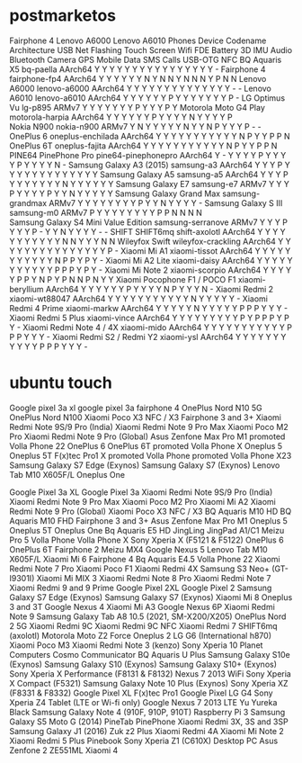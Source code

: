 # postmarketos
Fairphone 4
Lenovo A6000
Lenovo A6010
Phones
Device	Codename	Architecture	USB Net	Flashing	Touch	Screen	Wifi	FDE	Battery	3D	IMU	Audio	Bluetooth	Camera	GPS	Mobile Data	SMS	Calls	USB-OTG	NFC
BQ Aquaris X5	bq-paella	AArch64	Y	Y	Y	Y	Y	Y	Y	Y	Y	Y	Y		Y	Y	Y	Y	Y	-
Fairphone 4	fairphone-fp4	AArch64	Y	Y	Y	Y	Y	Y	N	Y	N	N	Y	N	N	N	Y	P	N	N
Lenovo A6000	lenovo-a6000	AArch64	Y	Y	Y	Y	Y	Y	Y	Y	Y	Y	Y			Y	Y	Y	-	-
Lenovo A6010	lenovo-a6010	AArch64	Y	Y	Y	Y	Y	Y	P	Y	Y	Y	Y			Y	Y	Y	P	-
LG Optimus Vu	lg-p895	ARMv7	Y	Y	Y	Y	Y	Y	Y	P	Y	Y	Y						P	Y
Motorola Moto G4 Play	motorola-harpia	AArch64	Y	Y	Y	Y	Y	Y	P	Y	Y	Y	Y	N	Y	Y	Y	Y	P	
Nokia N900	nokia-n900	ARMv7	Y	N	Y	Y	Y	Y	Y	N	Y	Y	N	P	Y	Y	Y	P	-	-
OnePlus 6	oneplus-enchilada	AArch64	Y	Y	Y	Y	Y	Y	Y	Y	Y	Y	Y	N	P	Y	Y	P	P	N
OnePlus 6T	oneplus-fajita	AArch64	Y	Y	Y	Y	Y	Y	Y	Y	Y	Y	Y	N	P	Y	Y	P	P	N
PINE64 PinePhone Pro	pine64-pinephonepro	AArch64	Y	-	Y	Y	Y	Y	P	Y	Y	Y	Y	P	Y	Y	Y	Y	N	-
Samsung Galaxy A3 (2015)	samsung-a3	AArch64	Y	Y	Y	P	Y	Y	Y	Y	Y	Y	Y		Y	Y	Y	Y	Y	Y
Samsung Galaxy A5	samsung-a5	AArch64	Y	Y	Y	P	Y	Y	Y	Y	Y	Y	Y	N	Y	Y	Y	Y	Y	Y
Samsung Galaxy E7	samsung-e7	ARMv7	Y	Y	Y	P	Y	Y	Y	Y	P	Y	Y	N		Y	Y	Y	Y	Y
Samsung Galaxy Grand Max	samsung-grandmax	ARMv7	Y	Y	Y	Y	Y	Y	Y	Y	P	Y	Y	N		Y	Y	Y	Y	-
Samsung Galaxy S III	samsung-m0	ARMv7	P	Y	Y	Y	Y	Y	Y	Y	Y	P	P		N	N	N	N		
Samsung Galaxy S4 Mini Value Edition	samsung-serranove	ARMv7	Y	Y	Y	P	Y	Y	Y	P	-	Y	Y	N	Y	Y	Y	Y	-	-
SHIFT SHIFT6mq	shift-axolotl	AArch64	Y	Y	Y	Y	Y	Y	Y	Y	Y	Y	Y	N	N	Y	Y	Y	N	N
Wileyfox Swift	wileyfox-crackling	AArch64	Y	Y	Y	Y	Y	Y	Y	Y	Y	Y	Y		Y	Y	Y	Y	P	-
Xiaomi Mi A1	xiaomi-tissot	AArch64	Y	Y	Y	Y	Y	Y	Y	Y	Y	Y	Y	N	P	P	Y	P	Y	-
Xiaomi Mi A2 Lite	xiaomi-daisy	AArch64	Y	Y	Y	Y	Y	Y	Y	Y	Y	Y	Y	P	P	P	Y	P	Y	-
Xiaomi Mi Note 2	xiaomi-scorpio	AArch64	Y	Y	Y	Y	Y	P	P	Y	N	P	Y	P	N	N	P	N	Y	Y
Xiaomi Pocophone F1 / POCO F1	xiaomi-beryllium	AArch64	Y	Y	Y	Y	Y	Y	P	Y	Y	Y	Y	N	P	Y	Y	Y	N	-
Xiaomi Redmi 2	xiaomi-wt88047	AArch64	Y	Y	Y	Y	Y	Y	Y	Y	Y	Y	Y	N	Y	Y	Y	Y	Y	-
Xiaomi Redmi 4 Prime	xiaomi-markw	AArch64	Y	Y	Y	Y	Y	N	Y	Y	Y	Y	Y	P	P	P	Y	Y	Y	-
Xiaomi Redmi 5 Plus	xiaomi-vince	AArch64	Y	Y	Y	Y	Y	Y	Y	Y	Y	P	Y	P	P	P	Y	P	Y	-
Xiaomi Redmi Note 4 / 4X	xiaomi-mido	AArch64	Y	Y	Y	Y	Y	Y	Y	Y	Y	Y	Y	P	P	P	Y	Y	Y	-
Xiaomi Redmi S2 / Redmi Y2	xiaomi-ysl	AArch64	Y	Y	Y	Y	Y	Y	Y	Y	Y	Y	Y	P	P	P	Y	Y	Y	-

# ubuntu touch
Google pixel 3a xl
google pixel 3a
fairphone 4
OnePlus Nord N10 5G
OnePlus Nord N100
Xiaomi Poco X3 NFC / X3
Fairphone 3 and 3+
Xiaomi Redmi Note 9S/9 Pro (India)
Xiaomi Redmi Note 9 Pro Max
Xiaomi Poco M2 Pro
Xiaomi Redmi Note 9 Pro (Global)
Asus Zenfone Max Pro M1
promoted Volla Phone 22
OnePlus 6
OnePlus 6T
promoted Volla Phone X
Oneplus 5
Oneplus 5T
F(x)tec Pro1 X
promoted Volla Phone
promoted Volla Phone X23
Samsung Galaxy S7 Edge (Exynos)
Samsung Galaxy S7 (Exynos)
Lenovo Tab M10 X605F/L
Oneplus One

Google Pixel 3a XL
Google Pixel 3a
Xiaomi Redmi Note 9S/9 Pro (India)
Xiaomi Redmi Note 9 Pro Max
Xiaomi Poco M2 Pro
Xiaomi Mi A2
Xiaomi Redmi Note 9 Pro (Global)
Xiaomi Poco X3 NFC / X3
BQ Aquaris M10 HD
BQ Aquaris M10 FHD
Fairphone 3 and 3+
Asus Zenfone Max Pro M1
Oneplus 5
Oneplus 5T
Oneplus One
Bq Aquaris E5 HD
JingLing JingPad A1/C1
Meizu Pro 5
Volla Phone
Volla Phone X
Sony Xperia X (F5121 & F5122)
OnePlus 6
OnePlus 6T
Fairphone 2
Meizu MX4
Google Nexus 5
Lenovo Tab M10 X605F/L
Xiaomi Mi 6
Fairphone 4
Bq Aquaris E4.5
Volla Phone 22
Xiaomi Redmi Note 7 Pro
Xiaomi Poco F1
Xiaomi Redmi 4X
Samsung S3 Neo+ (GT-I9301I)
Xiaomi Mi MIX 3
Xiaomi Redmi Note 8 Pro
Xiaomi Redmi Note 7
Xiaomi Redmi 9 and 9 Prime
Google Pixel 2XL
Google Pixel 2
Samsung Galaxy S7 Edge (Exynos)
Samsung Galaxy S7 (Exynos)
Xiaomi Mi 8
Oneplus 3 and 3T
Google Nexus 4
Xiaomi Mi A3
Google Nexus 6P
Xiaomi Redmi Note 9
Samsung Galaxy Tab A8 10.5 (2021, SM-X200/X205)
OnePlus Nord 2 5G
Xiaomi Redmi 9C
Xiaomi Redmi 9C NFC
Xiaomi Redmi 7
SHIFT6mq (axolotl)
Motorola Moto Z2 Force
Oneplus 2
LG G6 (International h870)
Xiaomi Poco M3
Xiaomi Redmi Note 3 (kenzo)
Sony Xperia 10
Planet Computers Cosmo Communicator
BQ Aquaris U Plus
Samsung Galaxy S10e (Exynos)
Samsung Galaxy S10 (Exynos)
Samsung Galaxy S10+ (Exynos)
Sony Xperia X Performance (F8131 & F8132)
Nexus 7 2013 WiFi
Sony Xperia X Compact (F5321)
Samsung Galaxy Note 10 Plus (Exynos)
Sony Xperia XZ (F8331 & F8332)
Google Pixel XL
F(x)tec Pro1
Google Pixel
LG G4
Sony Xperia Z4 Tablet (LTE or Wi-fi only)
Google Nexus 7 2013 LTE
Yu Yureka Black
Samsung Galaxy Note 4 (910F, 910P, 910T)
Raspberry Pi 3
Samsung Galaxy S5
Moto G (2014)
PineTab
PinePhone
Xiaomi Redmi 3X, 3S and 3SP
Samsung Galaxy J1 (2016)
Zuk z2 Plus
Xiaomi Redmi 4A
Xiaomi Mi Note 2
Xiaomi Redmi 5 Plus
Pinebook
Sony Xperia Z1 (C610X)
Desktop PC
Asus Zenfone 2 ZE551ML
Xiaomi 4
